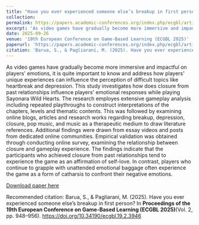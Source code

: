 ```yaml
---
title: "Have you ever experienced someone else’s breakup in first person?"
collection: 
permalink: https://papers.academic-conferences.org/index.php/ecgbl/article/view/3946/3749
excerpt: 'As video games have gradually become more immersive and impactful on players emotions, it is quite important to know and address how players' unique experiences can influence the perception of difficult topics like heartbreak and depression. This study investigates how does closure from past relationships influence players' emotional responses while playing Sayonara Wild Hearts. The research employes extensive gameplay analysis including repeated playthroughs to construct interpretations of the chapters, levels and thematic contents. This was followed by examining online blogs, articles and research works regarding breakup, depression, closure, pop music, and music as a therapeutic medium to draw literature references. Additional findings were drawn from essay videos and posts from dedicated online communities. Empirical validation was obtained through conducting online survey, examining the relationship between closure and gameplay experience. The findings indicate that the participants who achieved closure from past relationships tend to experience the game as an affirmation of self-love. In contrast, players who continue to grapple with unattended emotional baggage often experience the game as a form of catharsis to confront their negative emotions.'
date: 2025-09-26
venue: '19th European Conference on Game-Based Learning (ECGBL 2025)'
paperurl: 'https://papers.academic-conferences.org/index.php/ecgbl/article/view/3946/3749'
citation: 'Barua, S., & Pagliarani, M. (2025). Have you ever experienced someone else’s breakup in first person? In Proceedings of the 19th European Conference on Game-Based Learning (ECGBL 2025)(Vol. 2, pp. 948–956). https://doi.org/10.34190/ecgbl.19.2.3946'
---
```

As video games have gradually become more immersive and impactful on players' emotions, it is quite important to know and address how players' unique experiences can influence the perception of difficult topics like heartbreak and depression. This study investigates how does closure from past relationships influence players' emotional responses while playing Sayonara Wild Hearts. The research employes extensive gameplay analysis including repeated playthroughs to construct interpretations of the chapters, levels and thematic contents. This was followed by examining online blogs, articles and research works regarding breakup, depression, closure, pop music, and music as a therapeutic medium to draw literature references. Additional findings were drawn from essay videos and posts from dedicated online communities. Empirical validation was obtained through conducting online survey, examining the relationship between closure and gameplay experience. The findings indicate that the participants who achieved closure from past relationships tend to experience the game as an affirmation of self-love. In contrast, players who continue to grapple with unattended emotional baggage often experience the game as a form of catharsis to confront their negative emotions.

[Download paper here](https://papers.academic-conferences.org/index.php/ecgbl/article/view/3946/3749)

Recommended citation: Barua, S., & Pagliarani, M. (2025). Have you ever experienced someone else’s breakup in first person? In **Proceedings of the 19th European Conference on Game-Based Learning (ECGBL 2025)**(Vol. 2, pp. 948–956). https://doi.org/10.34190/ecgbl.19.2.3946
